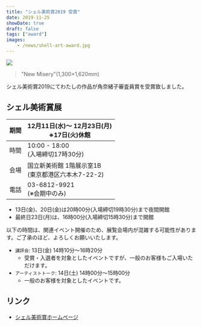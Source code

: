 ```yaml
---
title: "シェル美術賞2019 受賞"
date: 2019-11-25
showDate: true
draft: false
tags: ["award"]
images:
    - /news/shell-art-award.jpg
---
```


![](/news/shell-art-award.jpg)

> "New Misery"(1,300×1,620mm)

シェル美術賞2019にてわたしの作品が角奈緒子審査員賞を受賞致しました。

## シェル美術賞展

| 期間 | 12月11日(水)～ 12月23日(月)<br>※17日(火)休館         |
| ---- | ---------------------------------------------------- |
| 時間 | 10:00 - 18:00<br>(入場締切17時30分)                  |
| 会場 | 国立新美術館 1階展示室1B<br>(東京都港区六本木7-22-2) |
| 電話 | 03-6812-9921 <br> (※会期中のみ)                      |

- 13日(金)、20日(金)は20時00分(入場締切19時30分)まで夜間開館
- 最終日23日(月)は、16時00分(入場締切15時30分)まで開館

以下の時間は、関連イベント開催のため、展覧会場内が混雑する可能性があります。ご了承のほど、よろしくお願いいたします。

- `講評会`: 13日(金) 14時10分～16時20分
  - 受賞・入選者を対象としたイベントですが、一般のお客様もご入場いただけます。
- `アーティストトーク`: 14日(土) 14時00分～15時00分
  - 一般のお客様を対象としたイベントです。

## リンク

* [シェル美術賞ホームページ](https://www.idss.co.jp/enjoy/culture_art/art/)
